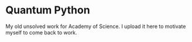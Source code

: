 # Quantum Python

My old unsolved work for Academy of Science. I upload it here to motivate myself to come back to work.